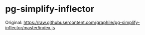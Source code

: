 # pg-simplify-inflector

Original: https://raw.githubusercontent.com/graphile/pg-simplify-inflector/master/index.js

